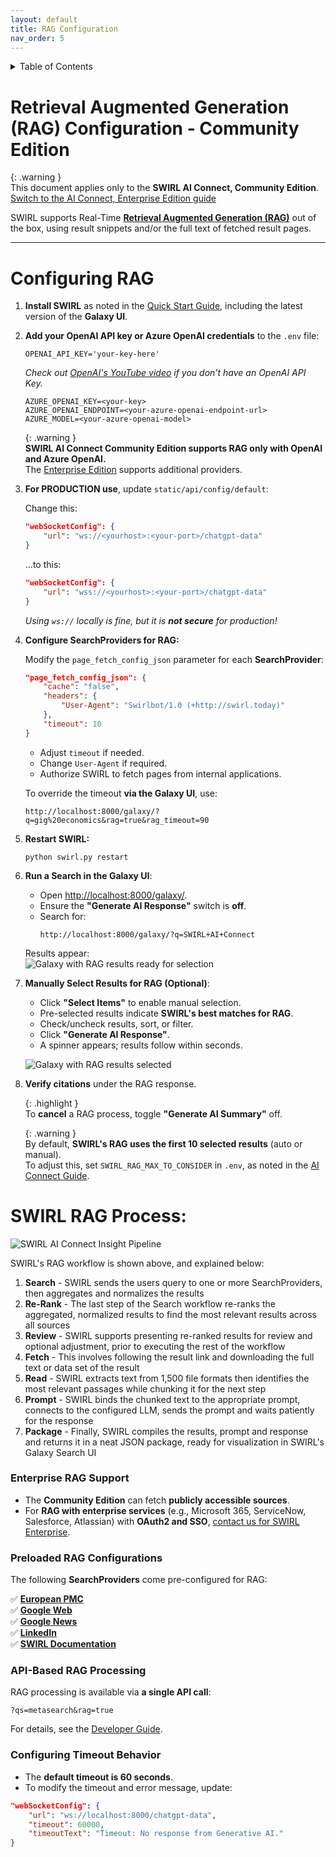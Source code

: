 ```yaml
---
layout: default
title: RAG Configuration
nav_order: 5
---
```

<details markdown="block">
  <summary>
    Table of Contents
  </summary>
  {: .text-delta }
- TOC
{:toc}
</details>

# Retrieval Augmented Generation (RAG) Configuration - Community Edition  

{: .warning }  
This document applies only to the **SWIRL AI Connect, Community Edition**.  
[Switch to the AI Connect, Enterprise Edition guide](AI-Connect.html)  

SWIRL supports Real-Time **[Retrieval Augmented Generation (RAG)](index.html#what-is-retrieval-augmented-generation-rag-does-swirl-support-it)** out of the box, using result snippets and/or the full text of fetched result pages.  

---

# Configuring RAG  

1. **Install SWIRL** as noted in the [Quick Start Guide](Quick-Start.html#local-installation), including the latest version of the **Galaxy UI**.  

2. **Add your OpenAI API key or Azure OpenAI credentials** to the `.env` file:  

    ```shell
    OPENAI_API_KEY='your-key-here'
    ```

    *Check out [OpenAI's YouTube video](https://youtu.be/nafDyRsVnXU?si=YpvyaRvhX65vtBrb) if you don't have an OpenAI API Key.*  

    ```shell
    AZURE_OPENAI_KEY=<your-key>
    AZURE_OPENAI_ENDPOINT=<your-azure-openai-endpoint-url>
    AZURE_MODEL=<your-azure-openai-model>
    ```

    {: .warning }  
    **SWIRL AI Connect Community Edition supports RAG only with OpenAI and Azure OpenAI.**  
    The [Enterprise Edition](AI-Connect.html#connecting-to-generative-ai-gai-and-large-language-models-llms) supports additional providers.  

3. **For PRODUCTION use**, update `static/api/config/default`:  

    Change this:  
    ```json
    "webSocketConfig": {
        "url": "ws://<yourhost>:<your-port>/chatgpt-data"
    }
    ```  
    ...to this:  
    ```json
    "webSocketConfig": {
        "url": "wss://<yourhost>:<your-port>/chatgpt-data"
    }
    ```  
    *Using `ws://` locally is fine, but it is **not secure** for production!*  

4. **Configure SearchProviders for RAG:**  

    Modify the `page_fetch_config_json` parameter for each **SearchProvider**:  

    ```json
    "page_fetch_config_json": {
        "cache": "false",
        "headers": {
            "User-Agent": "Swirlbot/1.0 (+http://swirl.today)"
        },
        "timeout": 10
    }
    ```  

    - Adjust `timeout` if needed.  
    - Change `User-Agent` if required.  
    - Authorize SWIRL to fetch pages from internal applications.  

    To override the timeout **via the Galaxy UI**, use:  
    ```
    http://localhost:8000/galaxy/?q=gig%20economics&rag=true&rag_timeout=90
    ```  

5. **Restart SWIRL:**  

    ```shell
    python swirl.py restart
    ```  

6. **Run a Search in the Galaxy UI**:  

    - Open [http://localhost:8000/galaxy/](http://localhost:8000/galaxy/).  
    - Ensure the **"Generate AI Response"** switch is **off**.  
    - Search for:  
      ```shell
      http://localhost:8000/galaxy/?q=SWIRL+AI+Connect
      ```  

    Results appear:  
    ![Galaxy with RAG results ready for selection](images/swirl_40_community_rag.png)  

7. **Manually Select Results for RAG (Optional)**:  

    - Click **"Select Items"** to enable manual selection.  
    - Pre-selected results indicate **SWIRL's best matches for RAG**.  
    - Check/uncheck results, sort, or filter.  
    - Click **"Generate AI Response"**.  
    - A spinner appears; results follow within seconds.  

    ![Galaxy with RAG results selected](images/swirl_40_rag_select.png)  

8. **Verify citations** under the RAG response.  

    {: .highlight }  
    To **cancel** a RAG process, toggle **"Generate AI Summary"** off.  

    {: .warning }  
    By default, **SWIRL's RAG uses the first 10 selected results** (auto or manual).  
    To adjust this, set `SWIRL_RAG_MAX_TO_CONSIDER` in `.env`, as noted in the [AI Connect Guide](AI-Connect.html#configuration-options-1).  

# SWIRL RAG Process: 

![SWIRL AI Connect Insight Pipeline](images/swirl_rag_pipeline.png)  

SWIRL's RAG workflow is shown above, and explained below:

1. **Search** - SWIRL sends the users query to one or more SearchProviders, then aggregates and normalizes the results
2. **Re-Rank** - The last step of the Search workflow re-ranks the aggregated, normalized results to find the most relevant results across all sources
3. **Review** - SWIRL supports presenting re-ranked results for review and optional adjustment, prior to executing the rest of the workflow
4. **Fetch** - This involves following the result link and downloading the full text or data set of the result
5. **Read** - SWIRL extracts text from 1,500 file formats then identifies the most relevant passages while chunking it for the next step
6. **Prompt** - SWIRL binds the chunked text to the appropriate prompt, connects to the configured LLM, sends the prompt and waits patiently for the response
7. **Package** - Finally, SWIRL compiles the results, prompt and response and returns it in a neat JSON package, ready for visualization in SWIRL's Galaxy Search UI

### Enterprise RAG Support 
- The **Community Edition** can fetch **publicly accessible sources**.  
- For **RAG with enterprise services** (e.g., Microsoft 365, ServiceNow, Salesforce, Atlassian) with **OAuth2 and SSO**, [contact us for SWIRL Enterprise](mailto:hello@swirlaiconnect.com).  

### Preloaded RAG Configurations  
The following **SearchProviders** come pre-configured for RAG:  

✅ **[European PMC](https://github.com/swirlai/swirl-search/blob/main/SearchProviders/europe_pmc.json)**  
✅ **[Google Web](https://github.com/swirlai/swirl-search/blob/main/SearchProviders/google.json)**  
✅ **[Google News](https://github.com/swirlai/swirl-search/blob/main/SearchProviders/google.json)**  
✅ **[LinkedIn](https://github.com/swirlai/swirl-search/blob/main/SearchProviders/google.json)**  
✅ **[SWIRL Documentation](https://github.com/swirlai/swirl-search/blob/main/SearchProviders/google.json)**  

### API-Based RAG Processing  
RAG processing is available via **a single API call**:  
```
?qs=metasearch&rag=true
```
For details, see the [Developer Guide](https://docs.swirl.today/Developer-Guide.html#get-synchronous-results-with-the-qs-url-parameter).  

### Configuring Timeout Behavior  
- The **default timeout is 60 seconds**.  
- To modify the timeout and error message, update:  

```json
"webSocketConfig": {
    "url": "ws://localhost:8000/chatgpt-data",
    "timeout": 60000,
    "timeoutText": "Timeout: No response from Generative AI."
}
```  
